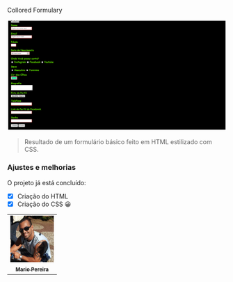 Collored Formulary




<img src="./assets/css.png" alt="logo-login">

> Resultado de um formulário básico feito em HTML estilizado com CSS.

### Ajustes e melhorias

O projeto já está concluído:

- [x] Criação do HTML
- [x] Criação do CSS
:grinning:

<table>
  <tr>
    <td align="center">
      <a href="#">
        <img src="./assets/eu.png" width="100px;" alt="Foto do Mario"/><br>
        <sub>
          <b>Mario Pereira</b>
        </sub>
      </a>
    </td>
  </tr>
</table>
